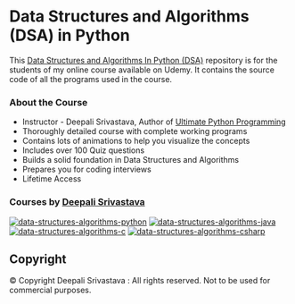 # Data Structures and Algorithms (DSA) in Python

This [Data Structures and Algorithms In Python (DSA)](https://coursegalaxy.newzenler.com/courses/data-structures-algorithms-python-masterclass?coupon=GITHUB50) repository is for the students of my online course available on Udemy. It contains the source code of all the programs used in the course. 

### About the Course
 * Instructor - Deepali Srivastava, Author of [Ultimate Python Programming](https://www.amazon.in/Ultimate-Python-Programming-programs-questions/dp/935551655X)
 * Thoroughly detailed course with complete working programs
 * Contains lots of animations to help you visualize the concepts
 * Includes over 100 Quiz questions
 * Builds a solid foundation in Data Structures and Algorithms
 * Prepares you for coding interviews 
 * Lifetime Access

### Courses by [Deepali Srivastava](https://www.udemy.com/user/deepalisrivastava/)

[![data-structures-algorithms-python](https://user-images.githubusercontent.com/96913690/200234827-86aec10a-bfab-4371-91fc-e2be855ff1ff.jpg)](https://coursegalaxy.newzenler.com/courses/data-structures-algorithms-python-masterclass?coupon=GITHUB50)
[![data-structures-algorithms-java](https://user-images.githubusercontent.com/96913690/200234744-14a5ed97-085f-44f3-9298-979c2053c580.jpg)](https://coursegalaxy.newzenler.com/courses/data-structures-algorithms-java-masterclass?coupon=GITHUB50)
[![data-structures-algorithms-c](https://user-images.githubusercontent.com/96913690/200234592-25d33957-0e9e-4cc0-b324-2a73325aca85.jpg)](https://coursegalaxy.newzenler.com/courses/data-structures-algorithms-c-masterclass?coupon=GITHUB50)
[![data-structures-algorithms-csharp](https://user-images.githubusercontent.com/96913690/200234905-67b85dfd-20c4-4f4b-afd2-e10d3568fff8.jpg)](https://coursegalaxy.newzenler.com/courses/data-structures-algorithms-csharp-masterclass?coupon=GITHUB50)

<!---

[![data-structures- and-algorithms-in-python](https://user-images.githubusercontent.com/98641125/153196027-592d0307-5130-444f-8527-802634b5cc1e.png)](https://coursegalaxy.newzenler.com/courses/data-structures-algorithms-python-masterclass?coupon=GITHUB50)
[![data-structures- and-algorithms-in-python-2](https://user-images.githubusercontent.com/98641125/153196106-0eb1a386-c36b-4f14-8675-9d865438f882.png)]( https://www.udemy.com/course/data-structures-and-algorithms-in-python-2/?couponCode=GITHUBSTUDENT)
[![python-programming-in-depth](https://user-images.githubusercontent.com/98641125/153196166-45ef8461-adb1-4f9f-b9ee-e482a5ad54a7.png)]( https://www.udemy.com/course/python-programming-in-depth/?couponCode=GITHUBSTUDENT)
[![exception-handling-in-python](https://user-images.githubusercontent.com/98641125/153196201-83c1a210-9c4f-4ba5-a56f-6aa4d4c551b2.png)]( https://www.udemy.com/course/exception-handling-in-python/?couponCode=GITHUBSTUDENT)
[![data-structures- and-algorithms-in-java](https://user-images.githubusercontent.com/98641125/153196280-c2028f4b-d27b-432d-ad5a-9b04be2a3717.png)]( https://www.udemy.com/course/data-structures-and-algorithms-in-java/?couponCode=GITHUBSTUDENT)
[![linux-commands](https://user-images.githubusercontent.com/98641125/153196567-96b3396c-8ee3-4233-b8fc-66c6b3bd830c.png)]( https://www.udemy.com/course/linux-commands/?couponCode=GITHUBSTUDENT)

--->

## Copyright
© Copyright Deepali Srivastava : All rights reserved.
Not to be used for commercial purposes.
